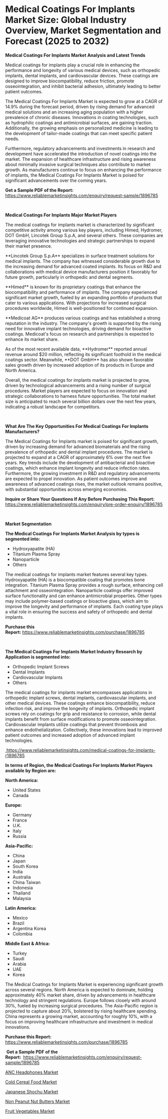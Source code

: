 <p><h1>Medical Coatings For Implants Market Size: Global Industry Overview, Market Segmentation and Forecast (2025 to 2032)</h1></p><p><strong>Medical Coatings For Implants Market Analysis and Latest Trends</strong></p>
<p><p>Medical coatings for implants play a crucial role in enhancing the performance and longevity of various medical devices, such as orthopedic implants, dental implants, and cardiovascular devices. These coatings are designed to improve biocompatibility, reduce friction, promote osseointegration, and inhibit bacterial adhesion, ultimately leading to better patient outcomes.</p><p>The Medical Coatings For Implants Market is expected to grow at a CAGR of 14.9% during the forecast period, driven by rising demand for advanced medical solutions and an increasing aging population with a higher prevalence of chronic diseases. Innovations in coating technologies, such as hydrophilic coatings and antimicrobial surfaces, are gaining traction. Additionally, the growing emphasis on personalized medicine is leading to the development of tailor-made coatings that can meet specific patient needs.</p><p>Furthermore, regulatory advancements and investments in research and development have accelerated the introduction of novel coatings into the market. The expansion of healthcare infrastructure and rising awareness about minimally invasive surgical techniques also contribute to market growth. As manufacturers continue to focus on enhancing the performance of implants, the Medical Coatings For Implants Market is poised for significant advancements over the coming years.</p></p>
<p><strong>Get a Sample PDF of the Report:&nbsp;</strong> <a href="https://www.reliablemarketinsights.com/enquiry/request-sample/1896785?utm_campaign=2129&utm_medium=2&utm_source=Github&utm_content=ia&utm_term=04022025&utm_id=medical-coatings-for-implants">https://www.reliablemarketinsights.com/enquiry/request-sample/1896785</a></p>
<p>&nbsp;</p>
<p><strong>Medical Coatings For Implants Major Market Players</strong></p>
<p><p>The medical coatings for implants market is characterized by significant competitive activity among various key players, including Himed, Hydromer, DOT GmbH, Lincotek Group S.p.A, and several others. These companies are leveraging innovative technologies and strategic partnerships to expand their market presence.</p><p>**Lincotek Group S.p.A** specializes in surface treatment solutions for medical implants. The company has witnessed considerable growth due to the increasing demand for advanced coated implants. Its focus on R&D and collaborations with medical device manufacturers position it favorably for future growth, particularly in orthopedic and dental segments.</p><p>**Himed** is known for its proprietary coatings that enhance the biocompatibility and performance of implants. The company experienced significant market growth, fueled by an expanding portfolio of products that cater to various applications. With projections for increased surgical procedures worldwide, Himed is well-positioned for continued expansion.</p><p>**Medicoat AG** produces various coatings and has established a strong reputation in the industry. The company's growth is supported by the rising need for innovative implant technologies, driving demand for bioactive coatings. Medicoat's focus on research and partnerships is expected to enhance its market share.</p><p>As of the most recent available data, **Hydromer** reported annual revenue around $20 million, reflecting its significant foothold in the medical coatings sector. Meanwhile, **DOT GmbH** has also shown favorable sales growth driven by increased adoption of its products in Europe and North America.</p><p>Overall, the medical coatings for implants market is projected to grow, driven by technological advancements and a rising number of surgical procedures. Market players are expected to focus on innovation and strategic collaborations to harness future opportunities. The total market size is anticipated to reach several billion dollars over the next few years, indicating a robust landscape for competitors.</p></p>
<p>&nbsp;</p>
<p><strong>What Are The Key Opportunities For Medical Coatings For Implants Manufacturers?</strong></p>
<p><p>The Medical Coatings for Implants market is poised for significant growth, driven by increasing demand for advanced biomaterials and the rising prevalence of orthopedic and dental implant procedures. The market is projected to expand at a CAGR of approximately 6% over the next five years. Key trends include the development of antibacterial and bioactive coatings, which enhance implant longevity and reduce infection rates. Furthermore, the growing investment in R&D and regulatory advancements are expected to propel innovation. As patient outcomes improve and awareness of advanced coatings rises, the market outlook remains positive, with substantial opportunities across emerging economies.</p></p>
<p><strong>Inquire or Share Your Questions If Any Before Purchasing This Report:</strong> <a href="https://www.reliablemarketinsights.com/enquiry/pre-order-enquiry/1896785?utm_campaign=2129&utm_medium=2&utm_source=Github&utm_content=ia&utm_term=04022025&utm_id=medical-coatings-for-implants">https://www.reliablemarketinsights.com/enquiry/pre-order-enquiry/1896785</a></p>
<p>&nbsp;</p>
<p><strong>Market Segmentation</strong></p>
<p><strong>The Medical Coatings For Implants Market Analysis by types is segmented into:</strong></p>
<p><ul><li>Hydroxyapatite (HA)</li><li>Titanium Plasma Spray</li><li>Nanoparticle</li><li>Others</li></ul></p>
<p><p>The medical coatings for implants market features several key types. Hydroxyapatite (HA) is a biocompatible coating that promotes bone integration. Titanium Plasma Spray provides a rough surface, enhancing cell attachment and osseointegration. Nanoparticle coatings offer improved surface functionality and can enhance antimicrobial properties. Other types may include polymer-based coatings or bioactive glass, which aim to improve the longevity and performance of implants. Each coating type plays a vital role in ensuring the success and safety of orthopedic and dental implants.</p></p>
<p><strong>Purchase this Report:&nbsp;</strong><a href="https://www.reliablemarketinsights.com/purchase/1896785?utm_campaign=2129&utm_medium=2&utm_source=Github&utm_content=ia&utm_term=04022025&utm_id=medical-coatings-for-implants">https://www.reliablemarketinsights.com/purchase/1896785</a></p>
<p>&nbsp;</p>
<p><strong>The Medical Coatings For Implants Market Industry Research by Application is segmented into:</strong></p>
<p><ul><li>Orthopedic Implant Screws</li><li>Dental Implants</li><li>Cardiovascular Implants</li><li>Others</li></ul></p>
<p><p>The medical coatings for implants market encompasses applications in orthopedic implant screws, dental implants, cardiovascular implants, and other medical devices. These coatings enhance biocompatibility, reduce infection risk, and improve the longevity of implants. Orthopedic implant screws rely on coatings for grip and resistance to corrosion, while dental implants benefit from surface modifications to promote osseointegration. Cardiovascular implants utilize coatings that prevent thrombosis and enhance endothelialization. Collectively, these innovations lead to improved patient outcomes and increased adoption of advanced implant technologies.</p></p>
<p><a href="https://www.reliablemarketinsights.com/medical-coatings-for-implants-r1896785?utm_campaign=2129&utm_medium=2&utm_source=Github&utm_content=ia&utm_term=04022025&utm_id=medical-coatings-for-implants">&nbsp;https://www.reliablemarketinsights.com/medical-coatings-for-implants-r1896785</a></p>
<p><strong>In terms of Region, the Medical Coatings For Implants Market Players available by Region are:</strong></p>
<p>
    <p> <strong> North America: </strong>
        <ul>
            <li>United States</li>
            <li>Canada</li>
        </ul>
        </p> 
    <p> <strong> Europe: </strong>
        <ul>
            <li>Germany</li>
            <li>France</li>
            <li>U.K.</li>
            <li>Italy</li>
            <li>Russia</li>
        </ul>
        </p> 
    <p> <strong> Asia-Pacific: </strong>
        <ul>
            <li>China</li>
            <li>Japan</li>
            <li>South Korea</li>
            <li>India</li>
            <li>Australia</li>
            <li>China Taiwan</li>
            <li>Indonesia</li>
            <li>Thailand</li>
            <li>Malaysia</li>
        </ul>
        </p> 
    <p> <strong> Latin America: </strong>
        <ul>
            <li>Mexico</li>
            <li>Brazil</li>
            <li>Argentina Korea</li>
            <li>Colombia</li>
        </ul>
        </p> 
    <p> <strong> Middle East & Africa: </strong>
        <ul>
            <li>Turkey</li>
            <li>Saudi</li>
            <li>Arabia</li>
            <li>UAE</li>
            <li>Korea</li>
        </ul>
    </p>
    </p>
<p><p>The Medical Coatings for Implants Market is experiencing significant growth across several regions. North America is expected to dominate, holding approximately 40% market share, driven by advancements in healthcare technology and stringent regulations. Europe follows closely with around 30%, fueled by increasing surgical procedures. The Asia-Pacific region is projected to capture about 20%, bolstered by rising healthcare spending. China represents a growing market, accounting for roughly 10%, with a focus on improving healthcare infrastructure and investment in medical innovations.</p></p>
<p><strong>Purchase this Report: </strong><a href="https://www.reliablemarketinsights.com/purchase/1896785?utm_campaign=2129&utm_medium=2&utm_source=Github&utm_content=ia&utm_term=04022025&utm_id=medical-coatings-for-implants">https://www.reliablemarketinsights.com/purchase/1896785</a></p>
<p>&nbsp;<strong>Get a Sample PDF of the Report:&nbsp;&nbsp;</strong><a href="https://www.reliablemarketinsights.com/enquiry/request-sample/1896785?utm_campaign=2129&utm_medium=2&utm_source=Github&utm_content=ia&utm_term=04022025&utm_id=medical-coatings-for-implants">https://www.reliablemarketinsights.com/enquiry/request-sample/1896785</a></p>
<p><strong></strong></p>
<p><p><a href="https://www.linkedin.com/pulse/anticipated-cagr-54-anc-headphones-market-analysis-report-lvwhe?utm_campaign=2129&utm_medium=2&utm_source=Github&utm_content=ia&utm_term=04022025&utm_id=medical-coatings-for-implants">ANC Headphones Market</a></p><p><a href="https://www.linkedin.com/pulse/future-cold-cereal-food-market-key-growth-drivers-forecasted-ow00e?utm_campaign=2129&utm_medium=2&utm_source=Github&utm_content=ia&utm_term=04022025&utm_id=medical-coatings-for-implants">Cold Cereal Food Market</a></p><p><a href="https://www.linkedin.com/pulse/aligning-strategies-japanese-shochu-market-insights-stakeholders-idihe?utm_campaign=2129&utm_medium=2&utm_source=Github&utm_content=ia&utm_term=04022025&utm_id=medical-coatings-for-implants">Japanese Shochu Market</a></p><p><a href="https://www.linkedin.com/pulse/non-peanut-nut-butters-market-demand-revenue-insights-96-kcdje?utm_campaign=2129&utm_medium=2&utm_source=Github&utm_content=ia&utm_term=04022025&utm_id=medical-coatings-for-implants">Non Peanut Nut Butters Market</a></p><p><a href="https://www.linkedin.com/pulse/recent-fruit-vegetables-market-analysis-shows-size-growing-6ua3e?utm_campaign=2129&utm_medium=2&utm_source=Github&utm_content=ia&utm_term=04022025&utm_id=medical-coatings-for-implants">Fruit Vegetables Market</a></p></p>